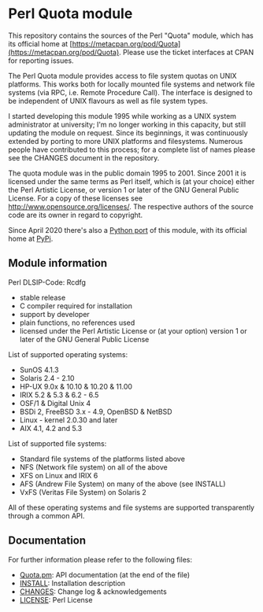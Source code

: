 # Perl Quota module

This repository contains the sources of the Perl "Quota" module, which has its
official home at [https://metacpan.org/pod/Quota](https://metacpan.org/pod/Quota).
Please use the ticket interfaces at CPAN for reporting issues.

The Perl Quota module provides access to file system quotas on UNIX platforms.
This works both for locally mounted file systems and network file systems (via
RPC, i.e. Remote Procedure Call). The interface is designed to be independent
of UNIX flavours as well as file system types.

I started developing this module 1995 while working as a UNIX system
administrator at university; I'm no longer working in this capacity, but still
updating the module on request. Since its beginnings, it was continuously
extended by porting to more UNIX platforms and filesystems. Numerous people
have contributed to this process; for a complete list of names please see the
CHANGES document in the repository.

The quota module was in the public domain 1995 to 2001. Since 2001 it is
licensed under the same terms as Perl itself, which is (at your choice) either
the Perl Artistic License, or version 1 or later of the GNU General Public
License.  For a copy of these licenses see
<http://www.opensource.org/licenses/>.  The respective authors of the source
code are its owner in regard to copyright.

Since April 2020 there's also a [Python port](https://github.com/tomzox/Python-Quota)
of this module, with its official home at [PyPi](https://pypi.org/project/FsQuota/).

## Module information

Perl DLSIP-Code: Rcdfg

* stable release
* C compiler required for installation
* support by developer
* plain functions, no references used
* licensed under the Perl Artistic License or (at your option)
  version 1 or later of the GNU General Public License

List of supported operating systems:

* SunOS 4.1.3
* Solaris 2.4 - 2.10
* HP-UX 9.0x & 10.10 & 10.20 & 11.00
* IRIX 5.2 & 5.3 & 6.2 - 6.5
* OSF/1 & Digital Unix 4
* BSDi 2, FreeBSD 3.x - 4.9, OpenBSD & NetBSD
* Linux - kernel 2.0.30 and later
* AIX 4.1, 4.2 and 5.3

List of supported file systems:

* Standard file systems of the platforms listed above
* NFS (Network file system) on all of the above
* XFS on Linux and IRIX 6
* AFS (Andrew File System) on many of the above (see INSTALL)
* VxFS (Veritas File System) on Solaris 2

All of these operating systems and file systems are supported
transparently through a common API.

## Documentation

For further information please refer to the following files:

* <A HREF="Quota/Quota.pm">Quota.pm</A>: API documentation (at the end of the file)
* <A HREF="Quota/INSTALL">INSTALL</A>: Installation description
* <A HREF="Quota/CHANGES">CHANGES</A>: Change log &amp; acknowledgements
* <A HREF="Quota/LICENSE">LICENSE</A>: Perl License
